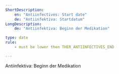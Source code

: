```yaml
---
ShortDescription: 
    en: "Antiinfectives: Start date"
    de: "Antiinfektiva: Startdatum"
LongDescription:
    de: "Antiinfektiva: Beginn der Medikation"

type: date
rule:
    - must be lower then THER_ANTIINFECTIVES_END

---
```

Antiinfektiva: Beginn der Medikation
